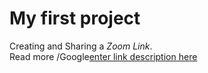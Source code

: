 # My first project  
Creating and Sharing a _Zoom Link_.  
Read more /Google[enter link description here](http.google.com)